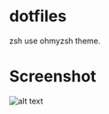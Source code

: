 # dotfiles
zsh use ohmyzsh theme.

# Screenshot
![alt text](https://github.com/Potcharapoll/dotfiles/blob/main/Screenshot_2022-06-04_11-27-53.png?raw=true)

